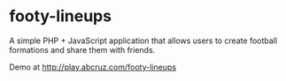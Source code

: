 footy-lineups
=============

A simple PHP + JavaScript application that allows users to create football formations and share them with friends.

Demo at http://play.abcruz.com/footy-lineups
